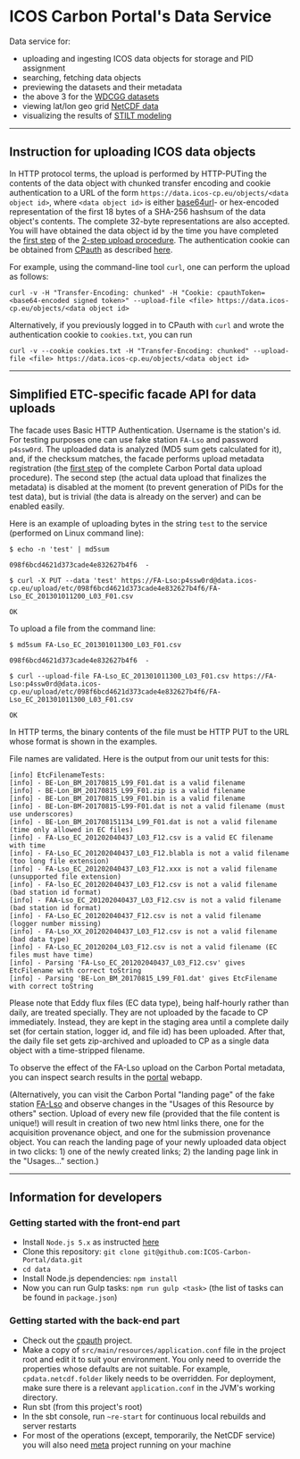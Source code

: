 # ICOS Carbon Portal's Data Service

Data service for:

- uploading and ingesting ICOS data objects for storage and PID assignment
- searching, fetching data objects
- previewing the datasets and their metadata
- the above 3 for the [WDCGG datasets](https://data.icos-cp.eu/portal/)
- viewing lat/lon geo grid [NetCDF data](https://data.icos-cp.eu/netcdf/)
- visualizing the results of [STILT modeling](https://data.icos-cp.eu/stilt/)

---

## Instruction for uploading ICOS data objects
In HTTP protocol terms, the upload is performed by HTTP-PUTing the contents of the data object with chunked transfer encoding and cookie authentication to a URL of the form `https://data.icos-cp.eu/objects/<data object id>`, where `<data object id>` is either [base64url](https://en.wikipedia.org/wiki/Base64#URL_applications)- or hex-encoded representation of the first 18 bytes of a SHA-256 hashsum of the data object's contents. The complete 32-byte representations are also accepted. You will have obtained the data object id by the time you have completed the [first step](https://github.com/ICOS-Carbon-Portal/meta#registering-the-metadata-package) of the [2-step upload procedure](https://github.com/ICOS-Carbon-Portal/meta#data-object-registration-and-upload-instructions). The authentication cookie can be obtained from [CPauth](https://cpauth.icos-cp.eu) as described [here](https://github.com/ICOS-Carbon-Portal/meta#authentication).

For example, using the command-line tool `curl`, one can perform the upload as follows:

`curl -v -H "Transfer-Encoding: chunked" -H "Cookie: cpauthToken=<base64-encoded signed token>" --upload-file <file> https://data.icos-cp.eu/objects/<data object id>`

Alternatively, if you previously logged in to CPauth with `curl` and wrote the authentication cookie to `cookies.txt`, you can run

`curl -v --cookie cookies.txt -H "Transfer-Encoding: chunked" --upload-file <file> https://data.icos-cp.eu/objects/<data object id>`

---

## Simplified ETC-specific facade API for data uploads
The facade uses Basic HTTP Authentication. Username is the station's id.
For testing purposes one can use fake station `FA-Lso` and password `p4ssw0rd`.
The uploaded data is analyzed (MD5 sum gets calculated for it), and, if the checksum matches, the facade performs upload metadata registration (the [first step](https://github.com/ICOS-Carbon-Portal/meta#registering-the-metadata-package) of the complete Carbon Portal data upload procedure).
The second step (the actual data upload that finalizes the metadata) is disabled at the moment (to prevent generation of PIDs for the test data), but is trivial (the data is already on the server) and can be enabled easily.

Here is an example of uploading bytes in the string `test` to the service (performed on Linux command line):

`$ echo -n 'test' | md5sum`

`098f6bcd4621d373cade4e832627b4f6  -`

`$ curl -X PUT --data 'test' https://FA-Lso:p4ssw0rd@data.icos-cp.eu/upload/etc/098f6bcd4621d373cade4e832627b4f6/FA-Lso_EC_201301011200_L03_F01.csv`

`OK`

To upload a file from the command line:

`$ md5sum FA-Lso_EC_201301011300_L03_F01.csv`

`098f6bcd4621d373cade4e832627b4f6  -`

`$ curl --upload-file FA-Lso_EC_201301011300_L03_F01.csv https://FA-Lso:p4ssw0rd@data.icos-cp.eu/upload/etc/098f6bcd4621d373cade4e832627b4f6/FA-Lso_EC_201301011300_L03_F01.csv`

`OK`

In HTTP terms, the binary contents of the file must be HTTP PUT to the URL whose format is shown in the examples. 

File names are validated. Here is the output from our unit tests for this:

	[info] EtcFilenameTests:
	[info] - BE-Lon_BM_20170815_L99_F01.dat is a valid filename
	[info] - BE-Lon_BM_20170815_L99_F01.zip is a valid filename
	[info] - BE-Lon_BM_20170815_L99_F01.bin is a valid filename
	[info] - BE-Lon-BM-20170815-L99-F01.dat is not a valid filename (must use underscores)
	[info] - BE-Lon_BM_201708151134_L99_F01.dat is not a valid filename (time only allowed in EC files)
	[info] - FA-Lso_EC_201202040437_L03_F12.csv is a valid EC filename with time
	[info] - FA-Lso_EC_201202040437_L03_F12.blabla is not a valid filename (too long file extension)
	[info] - FA-Lso_EC_201202040437_L03_F12.xxx is not a valid filename (unsupported file extension)
	[info] - FA-lso_EC_201202040437_L03_F12.csv is not a valid filename (bad station id format)
	[info] - FAA-Lso_EC_201202040437_L03_F12.csv is not a valid filename (bad station id format)
	[info] - FA-Lso_EC_201202040437_F12.csv is not a valid filename (logger number missing)
	[info] - FA-Lso_XX_201202040437_L03_F12.csv is not a valid filename (bad data type)
	[info] - FA-Lso_EC_20120204_L03_F12.csv is not a valid filename (EC files must have time)
	[info] - Parsing 'FA-Lso_EC_201202040437_L03_F12.csv' gives EtcFilename with correct toString
	[info] - Parsing 'BE-Lon_BM_20170815_L99_F01.dat' gives EtcFilename with correct toString

Please note that Eddy flux files (EC data type), being half-hourly rather than daily, are treated specially. They are not uploaded by the facade to CP immediately. Instead, they are kept in the staging area until a complete daily set (for certain station, logger id, and file id) has been uploaded. After that, the daily file set gets zip-archived and uploaded to CP as a single data object with a time-stripped filename.

To observe the effect of the FA-Lso upload on the Carbon Portal metadata, you can inspect search results in the [portal](https://data.icos-cp.eu/portal/#search?station=%5B%22Test%20station%20(fake)%22%5D) webapp.

(Alternatively, you can visit the Carbon Portal "landing page" of the fake station [FA-Lso](http://meta.icos-cp.eu/resources/stations/ES_FA-Lso) and observe changes in the "Usages of this Resource by others" section.
Upload of every new file (provided that the file content is unique!) will result in creation of two new html links there, one for the acquisition provenance object, and one for the submission provenance object.
You can reach the landing page of your newly uploaded data object in two clicks: 1) one of the newly created links; 2) the landing page link in the "Usages..." section.)

---
## Information for developers

### Getting started with the front-end part

- Install `Node.js 5.x` as instructed [here](https://github.com/nodesource/distributions)
- Clone this repository: `git clone git@github.com:ICOS-Carbon-Portal/data.git`
- `cd data`
- Install Node.js dependencies: `npm install`
- Now you can run Gulp tasks: `npm run gulp <task>` (the list of tasks can be found in `package.json`)

### Getting started with the back-end part

- Check out the [cpauth](https://github.com/ICOS-Carbon-Portal/cpauth) project.
- Make a copy of `src/main/resources/application.conf` file in the project root and edit it to suit your environment. You only need to override the properties whose defaults are not suitable. For example, `cpdata.netcdf.folder` likely needs to be overridden. For deployment, make sure there is a relevant `application.conf` in the JVM's working directory.
- Run sbt (from this project's root)
- In the sbt console, run `~re-start` for continuous local rebuilds and server restarts
- For most of the operations (except, temporarily, the NetCDF service) you will also need [meta](https://github.com/ICOS-Carbon-Portal/meta) project running on your machine

